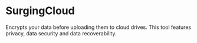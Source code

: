 ﻿# SurgingCloud

Encrypts your data before uploading them to cloud drives. This tool features privacy, data security and data recoverability.